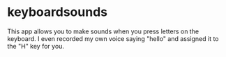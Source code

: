 # keyboardsounds
This app allows you to make sounds when you press letters on the keyboard. I even recorded my own voice saying "hello" and assigned it to the "H" key for you.
